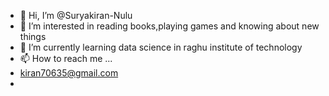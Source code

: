 - 👋 Hi, I’m @Suryakiran-Nulu
- 👀 I’m interested in reading books,playing games and knowing about new things
- 🌱 I’m currently learning data science in raghu institute of technology
- 📫 How to reach me ...
- kiran70635@gmail.com
- 

<!---
Suryakiran-Nulu/Suryakiran-Nulu is a ✨ special ✨ repository because its `README.md` (this file) appears on your GitHub profile.
You can click the Preview link to take a look at your changes.
--->
